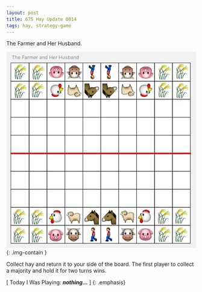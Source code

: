 ```yaml
---
layout: post
title: 675 Hay Update 0014
tags: hay, strategy-game
---
```

The Farmer and Her Husband.

![Hay0014](/img/games/675_Hay_Update_0014.png "Hay0014"){: .img-contain }

Collect hay and return it to your side of the board.  The first player to collect a majority and hold it for two turns wins.

[ Today I Was Playing: ***nothing...*** ]
{: .emphasis}